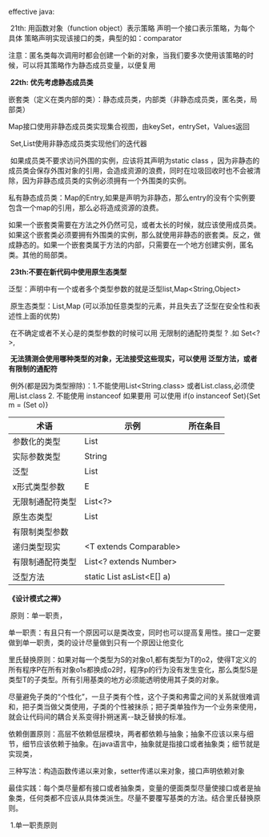 effective java:

​	21th:  用函数对象（function object）表示策略  声明一个接口表示策略，为每个具体 策略声明实现该接口的类，典型的如：comparator

​	注意：匿名类每次调用时都会创建一个新的对象，当我们要多次使用该策略的时候，可以将其策略作为静态成员变量，以便复用

​     **22th: 优先考虑静态成员类**

​	嵌套类（定义在类内部的类）：静态成员类，内部类（非静态成员类，匿名类，局部类）

​	Map接口使用非静态成员类实现集合视图，由keySet，entrySet，Values返回

​	Set,List使用非静态成员类实现他们的迭代器

​	如果成员类不要求访问外围的实例，应该将其声明为static class  ，因为非静态的成员类会保存外围对象的引用，会造成资源的浪费，同时在垃圾回收时也不会被清除，因为非静态成员类的实例必须拥有一个外围类的实例。

​	私有静态成员类：Map的Entry,如果是声明为非静态，那么entry的没有个实例要包含一个map的引用，那么必将造成资源的浪费。

​	如果一个嵌套类需要在方法之外仍然可见，或者太长的时候，就应该使用成员类。如果这个嵌套类必须要拥有外围类的实例，那么就使用非静态的嵌套类。反之，做成静态的。如果一个嵌套类属于方法的内部，只需要在一个地方创建实例，匿名类。其他的局部类。

​	**23th:不要在新代码中使用原生态类型**

​		泛型：声明中有一个或者多个类型参数的就是泛型list<E>,Map<String,Object>

​		原生态类型：List,Map (可以添加任意类型的元素，并且失去了泛型在安全性和表述性上面的优势)

​		在不确定或者不关心是的类型参数的时候可以用 无限制的通配符类型 ? .如 Set<?>,

​	**无法猜测会使用哪种类型的对象，无法接受这些现实，可以使用 泛型方法，或者有限制的通配符**

​	例外(都是因为类型擦除)：1.不能使用List<String.class> 或者List<String>.class,必须使用List.class  2. 不能使用 instanceof  如果要用 可以使用 if(o instanceof Set){Set<?> m = (Set<?> o)}

 

| 术语       | 示例                              | 所在条目 |
| -------- | ------------------------------- | ---- |
| 参数化的类型   | List<string>                    |      |
| 实际参数类型   | String                          |      |
| 泛型       | List<E>                         |      |
| x形式类型参数  | E                               |      |
| 无限制通配符类型 | List<?>                         |      |
| 原生态类型    | List                            |      |
| 有限制类型参数  | <E extends Number>              |      |
| 递归类型现实   | <T extends Comparable<T>>       |      |
| 有限制通配符类型 | List<? extends Number>          |      |
| 泛型方法     | static<E> List<E> asList<E[] a) |      |





**《设计模式之禅》**

​	原则：单一职责，

​		单一职责：有且只有一个原因可以是类改变，同时也可以提高复用性。接口一定要做到单一职责，类的设计尽量做到只有一个原因让他变化

​		里氏替换原则：如果对每一个类型为S的对象o1,都有类型为T的o2，使得T定义的所有程序P在所有对象o1s都换成o2时，程序p的行为没有发生变化，那么类型S是类型T的子类型。所有引用基类的地方必须能透明使用其子类的对象。

​		尽量避免子类的“个性化”，一旦子类有个性，这个子类和弗雷之间的关系就很难调和，把子类当做父类使用，子类的个性被抹杀；把子类单独作为一个业务来使用，就会让代码间的耦合关系变得扑朔迷离--缺乏替换的标准。

​		依赖倒置原则：高层不依赖低层模块，两者都依赖与抽象；抽象不应该以来与细节，细节应该依赖于抽象。在java语言中，抽象就是指接口或者抽象类；细节就是实现类，

​		三种写法：构造函数传递以来对象，setter传递以来对象，接口声明依赖对象

​		最佳实践：每个类尽量都有接口或者抽象类，变量的便面类型尽量使接口或者是抽象类，任何类都不应该从具体类派生。尽量不要覆写基类的方法。结合里氏替换原则。

​	1.单一职责原则

​	

​		

